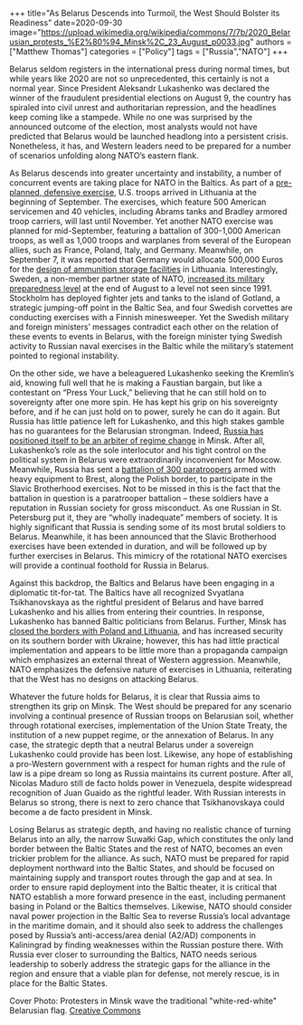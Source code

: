 +++
title="As Belarus Descends into Turmoil, the West Should Bolster its Readiness"
date=2020-09-30
image="https://upload.wikimedia.org/wikipedia/commons/7/7b/2020_Belarusian_protests_%E2%80%94_Minsk%2C_23_August_p0033.jpg"
authors = ["Matthew Thomas"]
categories = ["Policy"]
tags = ["Russia","NATO"]
+++

Belarus seldom registers in the international press during normal times, but while years like 2020 are not so unprecedented, this certainly is not a normal year. Since President Aleksandr Lukashenko was declared the winner of the fraudulent presidential elections on August 9, the country has spiraled into civil unrest and authoritarian repression, and the headlines keep coming like a stampede. While no one was surprised by the announced outcome of the election, most analysts would not have predicted that Belarus would be launched headlong into a persistent crisis. Nonetheless, it has, and Western leaders need to be prepared for a number of scenarios unfolding along NATO’s eastern flank.

As Belarus descends into greater uncertainty and instability, a number of concurrent events are taking place for NATO in the Baltics. As part of a [pre-planned, defensive exercise](https://www.reuters.com/article/us-belarus-election-us-lithuania/u-s-troops-to-start-extended-exercises-in-lithuania-amid-tensions-over-belarus-idUSKBN25U1W6), U.S. troops arrived in Lithuania at the beginning of September. The exercises, which feature 500 American servicemen and 40 vehicles, including Abrams tanks and Bradley armored troop carriers, will last until November. Yet another NATO exercise was planned for mid-September, featuring a battalion of 300-1,000 American troops, as well as 1,000 troops and warplanes from several of the European allies, such as France, Poland, Italy, and Germany. Meanwhile, on September 7, it was reported that Germany would allocate 500,000 Euros for the [design of ammunition storage facilities](https://www.baltictimes.com/germany_allocates_eur_500_000_for_new_ammunition_storage_facilities_in_lithuania/) in Lithuania. Interestingly, Sweden, a non-member partner state of NATO, [increased its military preparedness level](https://www.themoscowtimes.com/2020/08/26/sweden-bolsters-baltic-military-presence-in-show-of-force-toward-russia-a71248) at the end of August to a level not seen since 1991. Stockholm has deployed fighter jets and tanks to the island of Gotland, a strategic jumping-off point in the Baltic Sea, and four Swedish corvettes are conducting exercises with a Finnish minesweeper. Yet the Swedish military and foreign ministers’ messages contradict each other on the relation of these events to events in Belarus, with the foreign minister tying Swedish activity to Russian naval exercises in the Baltic while the military’s statement pointed to regional instability.

On the other side, we have a beleaguered Lukashenko seeking the Kremlin’s aid, knowing full well that he is making a Faustian bargain, but like a contestant on “Press Your Luck,” believing that he can still hold on to sovereignty after one more spin. He has kept his grip on his sovereignty before, and if he can just hold on to power, surely he can do it again. But Russia has little patience left for Lukashenko, and this high stakes gamble has no guarantees for the Belarusian strongman. Indeed, [Russia has positioned itself to be an arbiter of regime change](https://jamestown.org/program/russia-poised-to-arbitrate-regime-change-in-belarus-part-two/) in Minsk. After all, Lukashenko’s role as the sole interlocutor and his tight control on the political system in Belarus were extraordinarily inconvenient for Moscow. Meanwhile, Russia has sent a [battalion of 300 paratroopers](https://jamestown.org/program/russia-reasserts-control-via-nonstop-military-exercises-in-belarus/) armed with heavy equipment to Brest, along the Polish border, to participate in the Slavic Brotherhood exercises. Not to be missed in this is the fact that the battalion in question is a paratrooper battalion – these soldiers have a reputation in Russian society for gross misconduct. As one Russian in St. Petersburg put it, they are “wholly inadequate” members of society. It is highly significant that Russia is sending some of its most brutal soldiers to Belarus. Meanwhile, it has been announced that the Slavic Brotherhood exercises have been extended in duration, and will be followed up by further exercises in Belarus. This mimicry of the rotational NATO exercises will provide a continual foothold for Russia in Belarus.

Against this backdrop, the Baltics and Belarus have been engaging in a diplomatic tit-for-tat. The Baltics have all recognized Svyatlana Tsikhanovskaya as the rightful president of Belarus and have barred Lukashenko and his allies from entering their countries. In response, Lukashenko has banned Baltic politicians from Belarus. Further, Minsk has [closed the borders with Poland and Lithuania](https://www.dw.com/en/belarus-president-puts-military-on-alert-amid-eu-border-tensions/a-54970561), and has increased security on its southern border with Ukraine; however, this has had little practical implementation and appears to be little more than a propaganda campaign which emphasizes an external threat of Western aggression. Meanwhile, NATO emphasizes the defensive nature of exercises in Lithuania, reiterating that the West has no designs on attacking Belarus.

Whatever the future holds for Belarus, it is clear that Russia aims to strengthen its grip on Minsk. The West should be prepared for any scenario involving a continual presence of Russian troops on Belarusian soil, whether through rotational exercises, implementation of the Union State Treaty, the institution of a new puppet regime, or the annexation of Belarus. In any case, the strategic depth that a neutral Belarus under a sovereign Lukashenko could provide has been lost. Likewise, any hope of establishing a pro-Western government with a respect for human rights and the rule of law is a pipe dream so long as Russia maintains its current posture. After all, Nicolas Maduro still de facto holds power in Venezuela, despite widespread recognition of Juan Guaido as the rightful leader. With Russian interests in Belarus so strong, there is next to zero chance that Tsikhanovskaya could become a de facto president in Minsk.

Losing Belarus as strategic depth, and having no realistic chance of turning Belarus into an ally, the narrow Suwałki Gap, which constitutes the only land border between the Baltic States and the rest of NATO, becomes an even trickier problem for the alliance. As such, NATO must be prepared for rapid deployment northward into the Baltic States, and should be focused on maintaining supply and transport routes through the gap and at sea. In order to ensure rapid deployment into the Baltic theater, it is critical that NATO establish a more forward presence in the east, including permanent basing in Poland or the Baltics themselves. Likewise, NATO should consider naval power projection in the Baltic Sea to reverse Russia’s local advantage in the maritime domain, and it should also seek to address the challenges posed by Russia’s anti-access/area denial (A2/AD) components in Kaliningrad by finding weaknesses within the Russian posture there. With Russia ever closer to surrounding the Baltics, NATO needs serious leadership to soberly address the strategic gaps for the alliance in the region and ensure that a viable plan for defense, not merely rescue, is in place for the Baltic States.

Cover Photo: Protesters in Minsk wave the traditional "white-red-white" Belarusian flag. [Creative Commons](https://commons.wikimedia.org/wiki/File:2020_Belarusian_protests_%E2%80%94_Minsk,_23_August_p0033.jpg)
